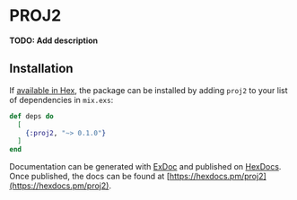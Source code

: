 # PROJ2

**TODO: Add description**

## Installation

If [available in Hex](https://hex.pm/docs/publish), the package can be installed
by adding `proj2` to your list of dependencies in `mix.exs`:

```elixir
def deps do
  [
    {:proj2, "~> 0.1.0"}
  ]
end
```

Documentation can be generated with [ExDoc](https://github.com/elixir-lang/ex_doc)
and published on [HexDocs](https://hexdocs.pm). Once published, the docs can
be found at [https://hexdocs.pm/proj2](https://hexdocs.pm/proj2).

